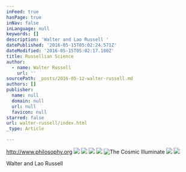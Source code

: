 ```yaml
---
inFeed: true
hasPage: true
inNav: false
inLanguage: null
keywords: []
description: 'Walter and Lao Russell '
datePublished: '2016-05-15T05:02:24.571Z'
dateModified: '2016-05-15T05:02:17.180Z'
title: Russellian Science
author:
  - name: Walter Russell
    url: ''
sourcePath: _posts/2016-05-12-walter-russell.md
authors: []
publisher:
  name: null
  domain: null
  url: null
  favicon: null
starred: false
url: walter-russell/index.html
_type: Article

---
```

http://www.philosophy.org
![](https://the-grid-user-content.s3-us-west-2.amazonaws.com/1d921ed6-e05e-4be1-ac6d-724594248fd8.jpg)
![](https://the-grid-user-content.s3-us-west-2.amazonaws.com/106b183d-96ad-416a-a14f-dd58e9eb8409.jpg)
![](https://the-grid-user-content.s3-us-west-2.amazonaws.com/ec1a8b6f-0e72-469e-8947-648a7680960b.jpg)
![](https://the-grid-user-content.s3-us-west-2.amazonaws.com/eb48f9dd-5b31-4db9-9c3d-528d44492071.jpg)
![The Cosmic Illuminate ](https://the-grid-user-content.s3-us-west-2.amazonaws.com/e03bcaeb-ad54-4c69-b78d-3cdd665c7f92.jpg)
![](https://the-grid-user-content.s3-us-west-2.amazonaws.com/e10d1cde-7f37-47d9-a21e-1f8ca0a14d32.jpg)
![](https://the-grid-user-content.s3-us-west-2.amazonaws.com/3ff8f7df-8ee7-48a6-9e64-26abe9d82194.jpg)

Walter and Lao Russell